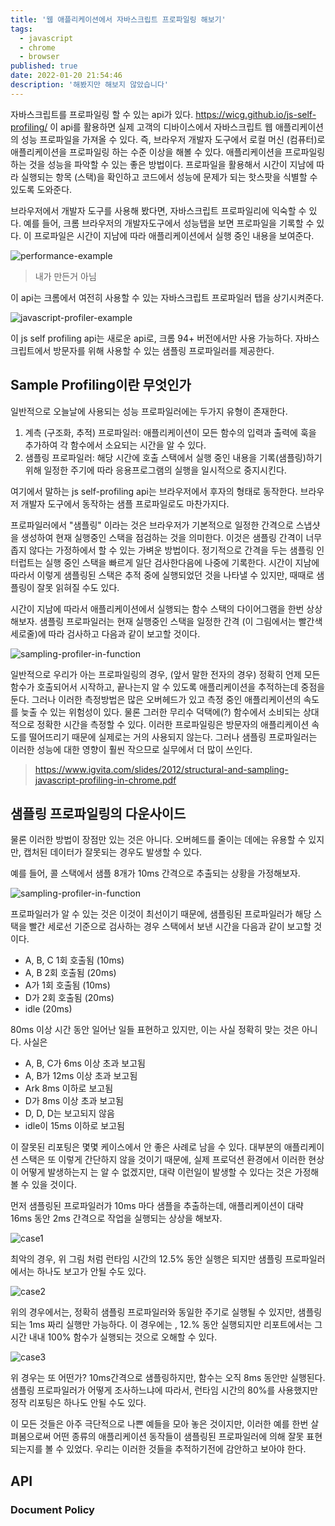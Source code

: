 ```yaml
---
title: '웹 애플리케이션에서 자바스크립트 프로파일링 해보기'
tags:
  - javascript
  - chrome
  - browser
published: true
date: 2022-01-20 21:54:46
description: '해봤지만 해보지 않았습니다'
---
```


자바스크립트를 프로파일링 할 수 있는 api가 있다. https://wicg.github.io/js-self-profiling/ 이 api를 활용하면 실제 고객의 디바이스에서 자바스크립트 웹 애플리케이션의 성능 프로파일을 가져올 수 있다. 즉, 브라우저 개발자 도구에서 로컬 머신 (컴퓨터)로 애플리케이션을 프로파일링 하는 수준 이상을 해볼 수 있다. 애플리케이션을 프로파일링하는 것을 성능을 파악할 수 있는 좋은 방법이다. 프로파일을 활용해서 시간이 지남에 따라 실행되는 항목 (스택)을 확인하고 코드에서 성능에 문제가 되는 핫스팟을 식별할 수 있도록 도와준다.

브라우저에서 개발자 도구를 사용해 봤다면, 자바스크립트 프로파일리에 익숙할 수 있다. 예를 들어, 크롬 브라우저의 개발자도구에서 성능탭을 보면 프로파일을 기록할 수 있다. 이 프로파일은 시간이 지남에 따라 애플리케이션에서 실행 중인 내용을 보여준다.

![performance-example](./images/performance-example.png)

> 내가 만든거 아님

이 api는 크롬에서 여전히 사용할 수 있는 자바스크립트 프로파일러 탭을 상기시켜준다.

![javascript-profiler-example](./images/javascript-profiler-example.png)

이 js self profiling api는 새로운 api로, 크롬 94+ 버전에서만 사용 가능하다. 자바스크립트에서 방문자를 위해 사용할 수 있는 샘플링 프로파일러를 제공한다.

## Sample Profiling이란 무엇인가

일반적으로 오늘날에 사용되는 성능 프로파일러에는 두가지 유형이 존재한다.

1. 계측 (구조화, 추적) 프로파일러: 애플리케이션이 모든 함수의 입력과 출력에 훅을 추가하여 각 함수에서 소요되는 시간을 알 수 있다.
2. 샘플링 프로파일러: 해당 시간에 호출 스택에서 실행 중인 내용을 기록(샘플링)하기 위해 일정한 주기에 따라 응용프로그램의 실행을 일시적으로 중지시킨다.

여기에서 말하는 js self-profiling api는 브라우저에서 후자의 형태로 동작한다. 브라우저 개발자 도구에서 동작하는 샘플 프로파일로도 마찬가지다.

프로파일러에서 "샘플링" 이라는 것은 브라우저가 기본적으로 일정한 간격으로 스냅샷을 생성하여 현재 실행중인 스택을 점검하는 것을 의미한다. 이것은 샘플링 간격이 너무 좁지 않다는 가정하에서 할 수 있는 가벼운 방법이다. 정기적으로 간격을 두는 샘플링 인터럽트는 실행 중인 스택을 빠르게 일단 검사한다음에 나중에 기록한다. 시간이 지남에 따라서 이렇게 샘플링된 스택은 추적 중에 실행되었던 것을 나타낼 수 있지만, 때때로 샘플링이 잘못 읽혀질 수도 있다.

시간이 지남에 따라서 애플리케이션에서 실행되는 함수 스택의 다이어그램을 한번 상상해보자. 샘플링 프로파일러는 현재 실행중인 스택을 일정한 간격 (이 그림에서는 빨간색 세로줄)에 따라 검사하고 다음과 같이 보고할 것이다.

![sampling-profiler-in-function](https://calendar.perfplanet.com/images/2021/nic/sampled-profiler-stacks.svg)

일반적으로 우리가 아는 프로파일링의 경우, (앞서 말한 전자의 경우) 정확히 언제 모든 함수가 호출되어서 시작하고, 끝나는지 알 수 있도록 애플리케이션을 추적하는데 중점을 둔다. 그러나 이러한 측정방법은 많은 오버헤드가 있고 측정 중인 애플리케이션의 속도를 늦출 수 있는 위험성이 있다. 물론 그러한 무리수 덕택에(?) 함수에서 소비되는 상대적으로 정확한 시간을 측정할 수 있다. 이러한 프로파일링은 방문자의 애플리케이션 속도를 떨어뜨리기 때문에 실제로는 거의 사용되지 않는다. 그러나 샘플링 프로파일러는 이러한 성능에 대한 영향이 훨씬 작으므로 실무에서 더 많이 쓰인다.

> https://www.igvita.com/slides/2012/structural-and-sampling-javascript-profiling-in-chrome.pdf

## 샘플링 프로파일링의 다운사이드

물론 이러한 방법이 장점만 있는 것은 아니다. 오버헤드를 줄이는 데에는 유용할 수 있지만, 캡처된 데이터가 잘못되는 경우도 발생할 수 있다.

예를 들어, 콜 스택에서 샘플 8개가 10ms 간격으로 추출되는 상황을 가정해보자.

![sampling-profiler-in-function](https://calendar.perfplanet.com/images/2021/nic/sampled-profiler-stacks.svg)

프로파일러가 알 수 있는 것은 이것이 최선이기 때문에, 샘플링된 프로파일러가 해당 스택을 빨간 세로선 기준으로 검사하는 경우 스택에서 보낸 시간을 다음과 같이 보고할 것이다.

- A, B, C 1회 호출됨 (10ms)
- A, B 2회 호출됨 (20ms)
- A가 1회 호출됨 (10ms)
- D가 2회 호출됨 (20ms)
- idle (20ms)

80ms 이상 시간 동안 일어난 일들 표현하고 있지만, 이는 사실 정확히 맞는 것은 아니다. 사실은

- A, B, C가 6ms 이상 초과 보고됨
- A, B가 12ms 이상 초과 보고됨
- Ark 8ms 이하로 보고됨
- D가 8ms 이상 초과 보고됨
- D, D, D는 보고되지 않음
- idle이 15ms 이하로 보고됨

이 잘못된 리포팅은 몇몇 케이스에서 안 좋은 사례로 남을 수 있다. 대부분의 애플리케이션 스택은 또 이렇게 간단하지 않을 것이기 때문에, 실제 프로덕션 환경에서 이러한 현상이 어떻게 발생하는지 는 알 수 없겠지만, 대략 이런일이 발생할 수 있다는 것은 가정해 볼 수 있을 것이다.

먼저 샘플링된 프로파일러가 10ms 마다 샘플을 추출하는데, 애플리케이션이 대략 16ms 동안 2ms 간격으로 작업을 실행되는 상상을 해보자.

![case1](https://calendar.perfplanet.com/images/2021/nic/sampled-profiler-stacks-bad-case-1.svg)

최악의 경우, 위 그림 처럼 런타임 시간의 12.5% 동안 실행은 되지만 샘플링 프로파일러에서는 하나도 보고가 안될 수도 있다.

![case2](https://calendar.perfplanet.com/images/2021/nic/sampled-profiler-stacks-bad-case-3.svg)

위의 경우에서는, 정확히 샘플링 프로파일러와 동일한 주기로 실행될 수 있지만, 샘플링되는 1ms 짜리 실행만 가능하다. 이 경우에는 , 12.% 동안 실행되지만 리포트에서는 그 시간 내내 100% 함수가 실행되는 것으로 오해할 수 있다.

![case3](https://calendar.perfplanet.com/images/2021/nic/sampled-profiler-stacks-bad-case-2.svg)

위 경우는 또 어떤가? 10ms간격으로 샘플링하지만, 함수는 오직 8ms 동안만 실행된다. 샘플링 프로파일러가 어떻게 조사하느냐에 따라서, 런타임 시간의 80%를 사용했지만 정작 리포팅은 하나도 안될 수도 있다.

이 모든 것들은 아주 극단적으로 나쁜 예들을 모아 놓은 것이지만, 이러한 예를 한번 살펴봄으로써 어떤 종류의 애플리케이션 동작들이 샘플링된 프로파일러에 의해 잘못 표현되는지를 볼 수 있었다. 우리는 이러한 것들을 추적하기전에 감안하고 보아야 한다.

## API

### Document Policy

